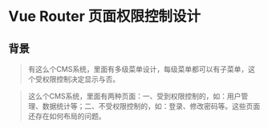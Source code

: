# Vue Router 页面权限控制设计

## 背景

> 有这么个CMS系统，里面有多级菜单设计，每级菜单都可以有子菜单，这个受权限控制决定显示与否。

> 这么个CMS系统，里面有两种页面：一、受到权限控制的，如：用户管理、数据统计等；二、不受权限控制的，如：登录、修改密码等。这些页面还存在如何布局的问题。
